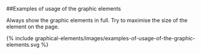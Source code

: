 <section id="graphical-elements-page-good-examples">
</section>

##Examples of usage of the graphic elements

Always show the graphic elements in full. Try to maximise the size of the element on the page.

{% include graphical-elements/images/examples-of-usage-of-the-graphic-elements.svg %}
